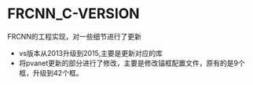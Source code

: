 # FRCNN_C-VERSION
FRCNN的工程实现，对一些细节进行了更新

* vs版本从2013升级到2015,主要是更新对应的库
* 将pvanet更新的部分进行了修改，主要是修改锚框配置文件，原有的是9个框，升级到42个框。
